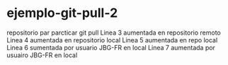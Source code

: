 # ejemplo-git-pull-2
repositorio par parcticar git pull
Linea 3 aumentada en repositorio remoto
Linea 4 aumentada en repositorio local
Linea 5 aumentada en repo local
Linea 6 sumentada por usuario JBG-FR en local
Linea 7 aumentada por usuairo JBG-FR en local